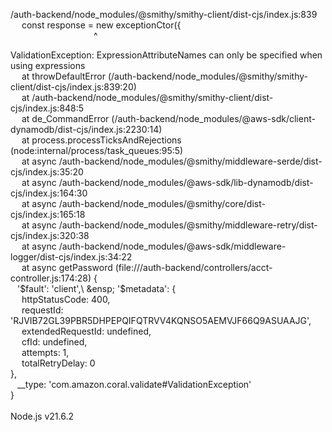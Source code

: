 /auth-backend/node_modules/@smithy/smithy-client/dist-cjs/index.js:839\
&emsp;  const response = new exceptionCtor({\
&emsp;&emsp;&emsp;&emsp;&emsp;&emsp;&emsp;&emsp;&emsp;&ensp;^

ValidationException: ExpressionAttributeNames can only be specified when using expressions\
&emsp;    at throwDefaultError (/auth-backend/node_modules/@smithy/smithy-client/dist-cjs/index.js:839:20)\
&emsp;    at /auth-backend/node_modules/@smithy/smithy-client/dist-cjs/index.js:848:5\
&emsp;    at de_CommandError (/auth-backend/node_modules/@aws-sdk/client-dynamodb/dist-cjs/index.js:2230:14)\
&emsp;    at process.processTicksAndRejections (node:internal/process/task_queues:95:5)\
&emsp;    at async /auth-backend/node_modules/@smithy/middleware-serde/dist-cjs/index.js:35:20\
&emsp;    at async /auth-backend/node_modules/@aws-sdk/lib-dynamodb/dist-cjs/index.js:164:30\
&emsp;    at async /auth-backend/node_modules/@smithy/core/dist-cjs/index.js:165:18\
&emsp;    at async /auth-backend/node_modules/@smithy/middleware-retry/dist-cjs/index.js:320:38\
&emsp;    at async /auth-backend/node_modules/@aws-sdk/middleware-logger/dist-cjs/index.js:34:22\
&emsp;    at async getPassword (file:///auth-backend/controllers/acct-controller.js:174:28) {\
&ensp;  '$fault': 'client',\
&ensp;  '$metadata': {\
&emsp;    httpStatusCode: 400,\
&emsp;    requestId: 'RJVIB72GL39PBR5DHPEPQIFQTRVV4KQNSO5AEMVJF66Q9ASUAAJG',\
&emsp;    extendedRequestId: undefined,\
&emsp;    cfId: undefined,\
&emsp;    attempts: 1,\
&emsp;    totalRetryDelay: 0\
  },\
&ensp;  __type: 'com.amazon.coral.validate#ValidationException'\
}\
\
Node.js v21.6.2
